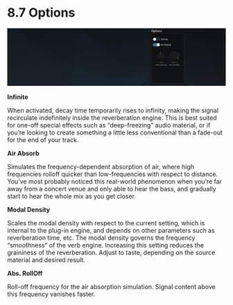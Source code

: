 # 8.7 Options

![](../../include/SpatRevolution_UserGuide_-156.jpg)

**Infinite**

When activated, decay time temporarily rises to infinity, making the signal recirculate indefinitely inside the reverberation engine. This is best suited for one-off special effects such as “deep-freezing” audio material, or if you’re looking to create
something a little less conventional than a fade-out for the end of your track.

**Air Absorb**

Simulates the frequency-dependent absorption of air, where high frequencies rolloff quicker than low-frequencies with respect to distance. You’ve most probably noticed this real-world phenomenon when you’re far away from a concert venue and
only able to hear the bass, and gradually start to hear the whole mix as you get
closer.


**Modal Density**

Scales the modal density with respect to the current setting, which is internal to the
plug-in engine, and depends on other parameters such as reverberation time, etc.
The modal density governs the frequency “smoothness” of the verb engine. Increasing this setting reduces the graininess of the reverberation. Adjust to taste,
depending on the source material and desired result.

**Abs. RollOff**

Roll-off frequency for the air absorption simulation. Signal content above this frequency vanishes faster.

